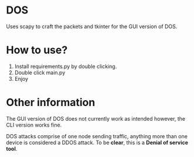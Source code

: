 # DOS
Uses scapy to craft the packets and tkinter for the GUI version of DOS. 

# How to use? 
1. Install requirements.py by double clicking.
2. Double click main.py
3. Enjoy

# Other information
The GUI version of DOS does not currently work as intended however, the CLI version works fine. 

DOS attacks comprise of one node sending traffic, anything more than one device is considered a DDOS attack. 
To be **clear**, this is a **Denial of service tool**. 
